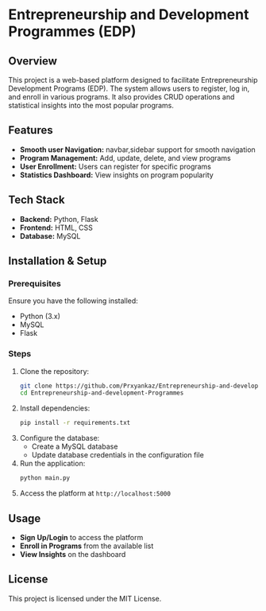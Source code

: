 # Entrepreneurship and Development Programmes (EDP)

## Overview
This project is a web-based platform designed to facilitate Entrepreneurship Development Programs (EDP). The system allows users to register, log in, and enroll in various programs. It also provides CRUD operations and statistical insights into the most popular programs.

## Features
- **Smooth user Navigation:** navbar,sidebar support for smooth navigation
- **Program Management:** Add, update, delete, and view programs
- **User Enrollment:** Users can register for specific programs
- **Statistics Dashboard:** View insights on program popularity

## Tech Stack
- **Backend:** Python, Flask
- **Frontend:** HTML, CSS
- **Database:** MySQL

## Installation & Setup
### Prerequisites
Ensure you have the following installed:
- Python (3.x)
- MySQL
- Flask

### Steps
1. Clone the repository:
   ```bash
   git clone https://github.com/Prxyankaz/Entrepreneurship-and-development-Programmes.git
   cd Entrepreneurship-and-development-Programmes
   ```
2. Install dependencies:
   ```bash
   pip install -r requirements.txt
   ```
3. Configure the database:
   - Create a MySQL database
   - Update database credentials in the configuration file
4. Run the application:
   ```bash
   python main.py
   ```
5. Access the platform at `http://localhost:5000`

## Usage
- **Sign Up/Login** to access the platform
- **Enroll in Programs** from the available list
- **View Insights** on the dashboard



## License
This project is licensed under the MIT License.


